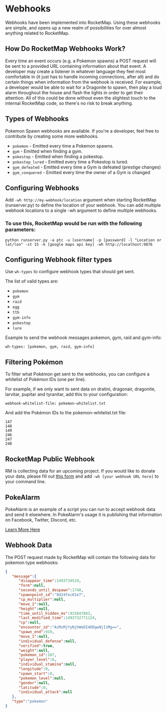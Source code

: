 # Webhooks

Webhooks have been implemented into RocketMap. Using these webhooks are simple, and opens up a new realm of possibilities for over almost anything related to RocketMap.

## How Do RocketMap Webhooks Work?

Every time an event occurs (e.g. a Pokemon spawns) a POST request will be sent to a provided URL containing information about that event. A developer may create a listener in whatever language they feel most comfortable in (it just has to handle incoming connections, after all) and do certain things when information from the webhook is received. For example, a developer would be able to wait for a Dragonite to spawn, then play a loud alarm throughout the house and flash the lights in order to get their attention. All of this could be done without even the slightest touch to the internal RocketMap code, so there's no risk to break anything.

## Types of Webhooks

Pokemon Spawn webhooks are available. 
If you're a developer, feel free to contribute by creating some more webhooks.

* `pokemon` - Emitted every time a Pokemon spawns.
* `gym` - Emitted when finding a gym.
* `pokestop` - Emitted when finding a pokestop.
* `pokestop_lured` - Emitted every time a Pokestop is lured.
* `gym_defeated` -  Emitted every time a Gym is defeated (prestige changes)
* `gym_conquered` -  Emitted every time the owner of a Gym is changed

## Configuring Webhooks
Add `-wh http://my-webhook/location` argument when starting RocketMap (runserver.py) to define the location of your webhook. You can add multiple webhook locations to a single -wh argument to define multiple webhooks.


### To use this, RocketMap would be run with the following parameters:

```
python runserver.py -a ptc -u [username] -p [password] -l "Location or lat/lon" -st 15 -k [google maps api key] -wh http://localhost:9876
```

## Configuring Webhook filter types
Use `wh-types` to configure webhook types that should get sent.

The list of valid types are:
* `pokemon`
* `gym`
* `raid`
* `egg`
* `tth`
* `gym-info`
* `pokestop`
* `lure`

Example to send the webhook messages pokemon, gym, raid and gym-info:

```
wh-types: [pokemon, gym, raid, gym-info]
```

## Filtering Pokémon
To filter what Pokémon get sent to the webhooks, you can configure a whitelist of Pokémon IDs (one per line).

For example, if we only want to sent data on dratini, dragonair, dragonite, larvitar, pupitar and tyranitar, add this to your configuration:

```
webhook-whitelist-file: pokemon-whitelist.txt
```

And add the Pokémon IDs to the pokemon-whitelist.txt file:

```
147
148
149
246
247
248
```

## RocketMap Public Webhook

RM is collecting data for an upcoming project. If you would like to donate your data, please fill out [this form](https://goo.gl/forms/ZCx6mQNngr0bAvRY2) and add `-wh [your webhook URL here]` to your command line. 

## PokeAlarm

PokeAlarm is an example of a script you can run to accept webhook data and send it elsewhere. In PokeAlarm's usage it is publishing that information on Facebook, Twitter, Discord, etc. 

[Learn More Here](https://github.com/kvangent/PokeAlarm)


## Webhook Data

The POST request made by RocketMap will contain the following data for pokemon type webhooks:

```json
{
   "message":{
      "disappear_time":1493734519,
      "form":null,
      "seconds_until_despawn":1748,
      "spawnpoint_id":"0d24fec01e7",
      "cp_multiplier":null,
      "move_2":null,
      "height":null,
      "time_until_hidden_ms":915847883,
      "last_modified_time":1493732771124,
      "cp":null,
      "encounter_id":"AzMxMjYyNjhWeDI4ODgwNjI1Mg==",
      "spawn_end":919,
      "move_1":null,
      "individual_defense":null,
      "verified":true,
      "weight":null,
      "pokemon_id":187,
      "player_level":6,
      "individual_stamina":null,
      "longitude":0,
      "spawn_start":0,
      "pokemon_level":null,
      "gender":null,
      "latitude":0,
      "individual_attack":null
   },
   "type":"pokemon"
}
```

